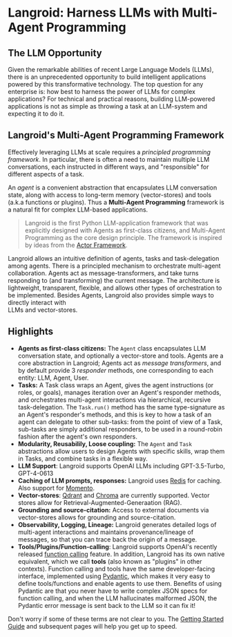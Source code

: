# Langroid: Harness LLMs with Multi-Agent Programming

## The LLM Opportunity

Given the remarkable abilities of recent Large Language Models (LLMs), there
is an unprecedented opportunity to build intelligent applications powered by
this transformative technology. The top question for any enterprise is: how
best to harness the power of LLMs for complex applications? For technical and
practical reasons, building LLM-powered applications is not as simple as
throwing a task at an LLM-system and expecting it to do it.

## Langroid's Multi-Agent Programming Framework

Effectively leveraging LLMs at scale requires a *principled programming 
framework*. In particular, there is often a need to maintain multiple LLM 
conversations, each instructed in different ways, and "responsible" for 
different aspects of a task.

An *agent* is a convenient abstraction that encapsulates LLM conversation 
state, along with access to long-term memory (vector-stores) and tools (a.k.a functions 
or plugins). Thus a **Multi-Agent Programming** framework is a natural fit 
for complex LLM-based applications.

> Langroid is the first Python LLM-application framework that was explicitly 
designed  with Agents as first-class citizens, and Multi-Agent Programming 
as the core  design principle. The framework is inspired by ideas from the 
[Actor Framework](https://en.wikipedia.org/wiki/Actor_model).

Langroid allows an intuitive definition of agents, tasks and task-delegation 
among agents. There is a principled mechanism to orchestrate multi-agent 
collaboration. Agents act as message-transformers, and take turns responding to (and
transforming) the current message. The architecture is lightweight, transparent, 
flexible, and allows other types of orchestration to be implemented.
Besides Agents, Langroid also provides simple ways to directly interact with  
LLMs and vector-stores.  

## Highlights
- **Agents as first-class citizens:** The `Agent` class encapsulates LLM conversation state,
  and optionally a vector-store and tools. Agents are a core abstraction in Langroid; 
  Agents act as _message transformers_, and by default provide 3 _responder_ methods, one corresponding to each 
  entity: LLM, Agent, User. 
- **Tasks:** A Task class wraps an Agent, gives the agent instructions (or roles, or goals),
  manages iteration over an Agent's responder methods,
  and orchestrates multi-agent interactions via hierarchical, recursive
  task-delegation. The `Task.run()` method has the same
  type-signature as an Agent's responder's methods, and this is key to how
  a task of an agent can delegate to other sub-tasks: from the point of view of a Task,
  sub-tasks are simply additional responders, to be used in a round-robin fashion
  after the agent's own responders.
- **Modularity, Reusabilily, Loose coupling:** The `Agent` and `Task` abstractions allow users to design
  Agents with specific skills, wrap them in Tasks, and combine tasks in a flexible way.
- **LLM Support**: Langroid supports OpenAI LLMs including GPT-3.5-Turbo,
  GPT-4-0613
- **Caching of LLM prompts, responses:** Langroid uses [Redis](https://redis.com/try-free/) for caching. Also support for [Momento](https://www.gomomento.com/).
- **Vector-stores**: [Qdrant](https://qdrant.tech/) and [Chroma](https://www.trychroma.com/) are currently supported.
  Vector stores allow for Retrieval-Augmented-Generaation (RAG).
- **Grounding and source-citation:** Access to external documents via vector-stores
  allows for grounding and source-citation.
- **Observability, Logging, Lineage:** Langroid generates detailed logs of multi-agent interactions and
  maintains provenance/lineage of messages, so that you can trace back
  the origin of a message.
- **Tools/Plugins/Function-calling**: Langroid supports OpenAI's recently
  released [function calling](https://platform.openai.com/docs/guides/gpt/function-calling)
  feature. In addition, Langroid has its own native equivalent, which we
  call **tools** (also known as "plugins" in other contexts). Function
  calling and tools have the same developer-facing interface, implemented
  using [Pydantic](https://docs.pydantic.dev/latest/),
  which makes it very easy to define tools/functions and enable agents
  to use them. Benefits of using Pydantic are that you never have to write
  complex JSON specs for function calling, and when the LLM
  hallucinates malformed JSON, the Pydantic error message is sent back to
  the LLM so it can fix it!



Don't worry if some of these terms are not clear to you. 
The [Getting Started Guide](quick-start/index.md) and subsequent pages 
will help you get up to speed.
